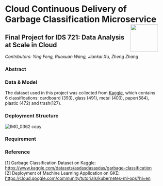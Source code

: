 # Cloud Continuous Delivery of Garbage Classification Microservice<img width=90 align="right" src="https://upload.wikimedia.org/wikipedia/commons/thumb/e/e6/Duke_University_logo.svg/1024px-Duke_University_logo.svg.png">
## Final Project for IDS 721: Data Analysis at Scale in Cloud

*Contributors: Ying Feng, Ruoxuan Wang, Jiankai Xu, Zheng Zhang*

### Abstract

### Data & Model
The dataset used in this project was collected from [Kaggle](https://www.kaggle.com/datasets/asdasdasasdas/garbage-classification), which contains 6 classifications: cardboard (393), glass (491), metal (400), paper(584), plastic (472) and trash(127).

### Deployment Structure
![IMG_0362 copy](https://user-images.githubusercontent.com/90076441/164925783-9c2056f6-cd60-4c3e-8d36-9f285e51562d.jpg)

### Requirement

### Reference
[1] Garbage Classification Dataset on Kaggle: https://www.kaggle.com/datasets/asdasdasasdas/garbage-classification
[2] Deployment of Machine Learning Application on GKE: https://cloud.google.com/community/tutorials/kubernetes-ml-ops?hl=en


